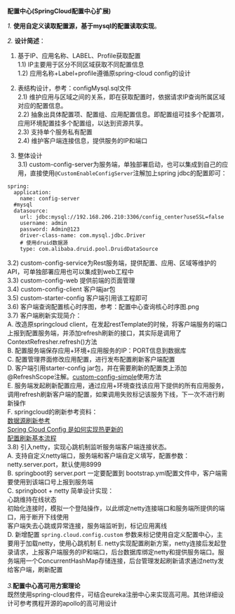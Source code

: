 **配置中心(SpringCloud配置中心扩展)**

_1._ **使用自定义读取配置源，基于mysql的配置读取实现**。<br>

_2._ **设计简述**：<br>
 1) 基于IP、应用名称、LABEL、Profile获取配置 <br>
 1.1) IP主要用于区分不同区域获取不同配置信息 <br>
 1.2) 应用名称+Label+profile遵循原spring-cloud config的设计 <br>
 
 2) 表结构设计，参考：configMysql.sql文件 <br>
 2.1) 维护应用与区域之间的关系，即在获取配置时，依据请求IP查询所属区域对应的配置信息。<br>
 2.2) 抽象出具体配置项、配置组、应用配置信息。即配置组可挂多个配置项，应用环境配置挂多个配置组，以达到资源共享。<br>
 2.3) 支持单个服务私有配置<br>
 2.4) 维护客户端连接信息，提供服务的IP和端口<br>
 
 3) 整体设计<br>
 3.1) custom-config-server为服务端，单独部署启动，也可以集成到自己的应用，直接使用``@CustomEnableConfigServer``注解加上spring jdbc的配置即可：
```
spring:
  application:
    name: config-server
  #mysql
  datasource:
    url: jdbc:mysql://192.168.206.210:3306/config_center?useSSL=false
    username: admin
    password: Admin@123
    driver-class-name: com.mysql.jdbc.Driver
    # 使用druid数据源
    type: com.alibaba.druid.pool.DruidDataSource
```
 3.2) custom-config-service为Rest服务端，提供配置、应用、区域等维护的API，可单独部署应用也可以集成到web工程中 <br>
 3.3) custom-config-web 提供前端的页面管理 <br>
 3.4) custom-config-client 客户端jar包 <br>
 3.5) custom-starter-config 客户端引用该工程即可 <br>
 3.6) 客户端查询配置核心时序图，参考：配置中心查询核心时序图.png <br>
 3.7) 客户端刷新实现简介：<br>
    A. 改造原springcloud client，在发起restTemplate的时候，将客户端服务的端口上报到配置服务端，并添加refresh刷新的接口，其实际是调用了ContextRefresher.refresh()方法<br>
    B. 配置服务端保存应用+环境+应用服务的IP：PORT信息到数据库<br>
    C. 配置管理界面修改应用配置，进行发布配置刷新客户端配置<br>
    D. 客户端引用starter-config jar包，并在需要刷新的配置类上添加@RefreshScope注解。[custom-config-simple](https://github.com/Xlinlin/SpringCloud-Demo/tree/master/SpringCloud-Custom-ConfigCenter/custom-config-simple)使用方法<br>
    E. 服务端发起刷新配置应用，通过应用+环境查找该应用下提供的所有应用服务，调用refresh刷新客户端的配置，如果调用失败标记该服务下线，下一次不进行刷新操作<br>
    F. springcloud的刷新参考资料：<br>
        [数据源刷新参考](https://www.jianshu.com/p/5acd4db7cd5e)<br>
        [Spring Cloud Config 是如何实现热更新的](http://www.scienjus.com/spring-cloud-refresh/)<br>
        [配置刷新基本流程](https://blog.csdn.net/cml_blog/article/details/78411312)<br>
 3.8) 引入netty，实现心跳机制监听服务端客户端连接状态。<br>
      A. 支持自定义netty端口，服务端和客户端自定义填写，配置参数：netty.server.port，默认使用8999<br>
      B. springboot的 server.port 一定要配置到 bootstrap.yml配置文件中，客户端需要使用到该端口号上报到服务端<br>
      C. springboot + netty 简单设计实现：<br>
         心跳维持在线状态<br>
         初始化连接时，模拟一个登陆操作，以此绑定netty连接端口和服务端所提供的端口，用于断开下线使用<br>
         客户端失去心跳或异常连接，服务端监听到，标记应用离线<br>
      D. 新增配置  ``spring.cloud.config.custom`` 参数来标记使用自定义配置中心，主要用于加载netty，使用心跳机制
      E. netty实现配置刷新方案，netty连接后发起登录请求，上报客户端服务的IP和端口，后台数据库绑定netty和提供服务端口。服务端用一个ConcurrentHashMap存储连接，后台管理发起刷新请求通过netty发给客户端，刷新配置<br>      
_3._**配置中心高可用方案理论**<br>
既然使用spring-cloud套件，可结合eureka注册中心来实现高可用。其他详细设计可参考携程开源的apollo的高可用设计
